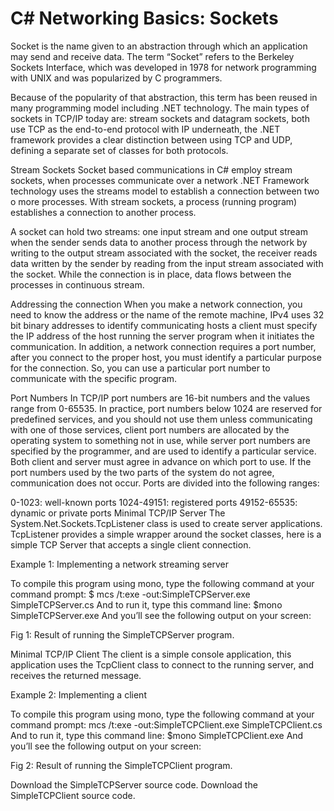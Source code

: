 # C# Networking Basics: Sockets

Socket is the name given to an abstraction through which an application may send and receive data. The term “Socket” refers to the Berkeley Sockets Interface, which was developed in 1978 for network programming with UNIX and was popularized by C programmers.

Because of the popularity of that abstraction, this term has been reused in many programming model including .NET technology. The main types of sockets in TCP/IP today are: stream sockets and datagram sockets, both use TCP as the end-to-end protocol with IP underneath, the .NET framework provides a clear distinction between using TCP and UDP, defining a separate set of classes for both protocols.

Stream Sockets
Socket based communications in C# employ stream sockets, when processes communicate over a network .NET Framework technology uses the streams model to establish a connection between two o more processes. With stream sockets, a process (running program) establishes a connection to another process.

A socket can hold two streams: one input stream and one output stream when the sender sends data to another process through the network by writing to the output stream associated with the socket, the receiver reads data written by the sender by reading from the input stream associated with the socket. While the connection is in place, data flows between the processes in continuous stream.

Addressing the connection
When you make a network connection, you need to know the address or the name of the remote machine, IPv4 uses 32 bit binary addresses to identify communicating hosts a client must specify the IP address of the host running the server program when it initiates the communication. In addition, a network connection requires a port number, after you connect to the proper host, you must identify a particular purpose for the connection. So, you can use a particular port number to communicate with the specific program.

Port Numbers
In TCP/IP port numbers are 16-bit numbers and the values range from 0-65535. In practice, port numbers below 1024 are reserved for predefined services, and you should not use them unless communicating with one of those services, client port numbers are allocated by the operating system to something not in use, while server port numbers are specified by the programmer, and are used to identify a particular service. Both client and server must agree in advance on which port to use. If the port numbers used by the two parts of the system do not agree, communication does not occur. Ports are divided into the following ranges:

0-1023: well-known ports
1024-49151: registered ports
49152-65535: dynamic or private ports
Minimal TCP/IP Server
The System.Net.Sockets.TcpListener class is used to create server applications. TcpListener provides a simple wrapper around the socket classes, here is a simple TCP Server that accepts a single client connection.

Example 1: Implementing a network streaming server



To compile this program using mono, type the following command at your command prompt:
$ mcs /t:exe -out:SimpleTCPServer.exe SimpleTCPServer.cs
And to run it, type this command line:
$mono SimpleTCPServer.exe
And you’ll see the following output on your screen:

Fig 1: Result of running the SimpleTCPServer program.



Minimal TCP/IP Client
The client is a simple console application, this application uses the TcpClient class to connect to the running server, and receives the returned message.

Example 2: Implementing a client



To compile this program using mono, type the following command at your command prompt:
mcs /t:exe -out:SimpleTCPClient.exe SimpleTCPClient.cs
And to run it, type this command line:
$mono SimpleTCPClient.exe
And you’ll see the following output on your screen:

Fig 2: Result of running the SimpleTCPClient program.



Download the SimpleTCPServer source code.
Download the SimpleTCPClient source code.
